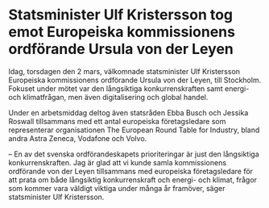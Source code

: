 # Statsminister Ulf Kristersson tog emot Europeiska kommissionens ordförande Ursula von der Leyen

Idag, torsdagen den 2 mars, välkomnade statsminister Ulf Kristersson Europeiska kommissionens ordförande Ursula von der Leyen, till Stockholm. Fokuset under mötet var den långsiktiga konkurrenskraften samt energi- och klimatfrågan, men även digitalisering och global handel.

Under en arbetsmiddag deltog även statsråden Ebba Busch och Jessika Roswall tillsammans med ett antal europeiska företagsledare som representerar organisationen The European Round Table for Industry, bland andra Astra Zeneca, Vodafone och Volvo.

– En av det svenska ordförandeskapets prioriteringar är just den långsiktiga konkurrenskraften. Jag är glad att vi kunde samla kommissionens ordförande von der Leyen tillsammans med europeiska företagsledare för att prata om både långsiktig konkurrenskraft och energi- och klimat, frågor som kommer vara väldigt viktiga under många år framöver, säger statsminister Ulf Kristersson.
